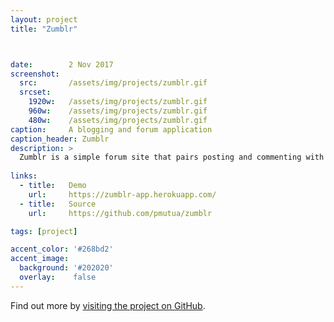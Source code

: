 ```yaml
---
layout: project
title: "Zumblr"



date:        2 Nov 2017
screenshot:
  src:       /assets/img/projects/zumblr.gif
  srcset:
    1920w:   /assets/img/projects/zumblr.gif
    960w:    /assets/img/projects/zumblr.gif
    480w:    /assets/img/projects/zumblr.gif
caption:     A blogging and forum application
caption_header: Zumblr
description: >
  Zumblr is a simple forum site that pairs posting and commenting with uncomplicated content.
 
links:
  - title:   Demo
    url:     https://zumblr-app.herokuapp.com/
  - title:   Source
    url:     https://github.com/pmutua/zumblr

tags: [project]

accent_color: '#268bd2'
accent_image:
  background: '#202020'
  overlay:    false
---
```



Find out more by [visiting the project on GitHub](https://github.com/pmutua/zumblr).



